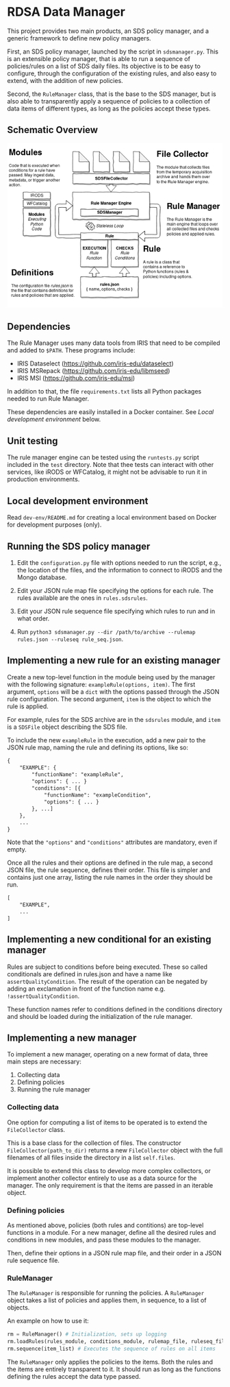 # RDSA Data Manager

This project provides two main products, an SDS policy manager, and a
generic framework to define new policy managers.

First, an SDS policy manager, launched by the script in
`sdsmanager.py`. This is an extensible policy manager, that is able to
run a sequence of policies/rules on a list of SDS daily files. Its
objective is to be easy to configure, through the configuration of the
existing rules, and also easy to extend, with the addition of new
policies.

Second, the `RuleManager` class, that is the base to the SDS manager,
but is also able to transparently apply a sequence of policies to a
collection of data items of different types, as long as the policies
accept these types.

## Schematic Overview

![Schematic Overview of RDSA Rule Manager](resources/rule-manager.png)

## Dependencies

The Rule Manager uses many data tools from IRIS that need to be compiled and
added to `$PATH`. These programs include:

- IRIS Dataselect (https://github.com/iris-edu/dataselect)
- IRIS MSRepack (https://github.com/iris-edu/libmseed)
- IRIS MSI (https://github.com/iris-edu/msi)

In addition to that, the file `requirements.txt` lists all Python packages
needed to run Rule Manager.

These dependencies are easily installed in a Docker container. See *Local
development environment* below.

## Unit testing

The rule manager engine can be tested using the `runtests.py` script included in
the `test` directory. Note that thee tests can interact with other services,
like iRODS or WFCatalog, it might not be advisable to run it in production
environments.

## Local development environment

Read `dev-env/README.md` for creating a local environment based on Docker for
development purposes (only).

## Running the SDS policy manager

1) Edit the `configuration.py` file with options needed to run the script, e.g.,
the location of the files, and the information to connect to iRODS and the Mongo
database.

2) Edit your JSON rule map file specifying the options for each
rule. The rules available are the ones in `rules.sdsrules`.

3) Edit your JSON rule sequence file specifying which rules to run and in what order.

4) Run `python3 sdsmanager.py --dir /path/to/archive --rulemap rules.json --ruleseq rule_seq.json`.

## Implementing a new rule for an existing manager

Create a new top-level function in the module being used by the
manager with the following signature: `exampleRule(options,
item)`. The first argument, `options` will be a `dict` with the
options passed through the JSON rule configuration. The second
argument, `item` is the object to which the rule is applied.

For example, rules for the SDS archive are in the `sdsrules` module,
and `item` is a `SDSFile` object describing the SDS file.

To include the new `exampleRule` in the execution, add a new pair to
the JSON rule map, naming the rule and defining its options, like so:
```
{
    "EXAMPLE": {
        "functionName": "exampleRule",
        "options": { ... }
        "conditions": [{
            "functionName": "exampleCondition",
       	    "options": { ... }
        }, ...]
    },
    ...
}
```

Note that the `"options"` and `"conditions"` attributes are mandatory, even if empty.

Once all the rules and their options are defined in the rule map, a
second JSON file, the rule sequence, defines their order. This file is
simpler and contains just one array, listing the rule names in the
order they should be run.

```
[
    "EXAMPLE",
    ...
]
```

## Implementing a new conditional for an existing manager

Rules are subject to conditions before being executed. These so called conditionals are
defined in rules.json and have a name like `assertQualityCondition`. The result of the operation
can be negated by adding an exclamation in front of the function name e.g. `!assertQualityCondition`.

These function names refer to conditions defined in the conditions directory and should be loaded during
the initialization of the rule manager.

## Implementing a new manager

To implement a new manager, operating on a new format of data, three
main steps are necessary:
1) Collecting data
2) Defining policies
3) Running the rule manager

### Collecting data

One option for computing a list of items to be operated is to extend
the `FileCollector` class.

This is a base class for the collection of files. The constructor
`FileCollector(path_to_dir)` returns a new `FileCollector` object with
the full filenames of all files inside the directory in a list
`self.files`.

It is possible to extend this class to develop more complex
collectors, or implement another collector entirely to use as a data
source for the manager. The only requirement is that the items are
passed in an iterable object.

### Defining policies

As mentioned above, policies (both rules and contitions) are top-level functions in a module. For
a new manager, define all the desired rules and conditions in new modules, and pass
these modules to the manager.

Then, define their options in a JSON rule map file, and their order
in a JSON rule sequence file.

### RuleManager

The `RuleManager` is responsible for running the policies. A
`RuleManager` object takes a list of policies and applies them, in
sequence, to a list of objects.

An example on how to use it:

```python
rm = RuleManager() # Initialization, sets up logging
rm.loadRules(rules_module, conditions_module, rulemap_file, ruleseq_file) # Loads the rules
rm.sequence(item_list) # Executes the sequence of rules on all items
```

The `RuleManager` only applies the policies to the items. Both the
rules and the items are entirely transparent to it. It should run as
long as the functions defining the rules accept the data type passed.
